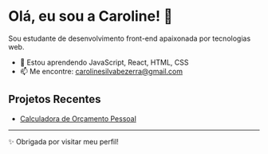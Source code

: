 # Olá, eu sou a Caroline! 👋

Sou estudante de desenvolvimento front-end apaixonada por tecnologias web.

- 🚀 Estou aprendendo JavaScript, React, HTML, CSS
- 📫 Me encontre: carolinesilvabezerra@gmail.com

## Projetos Recentes

- [Calculadora de Orçamento Pessoal]([https://github.com/joaodasilva/calculadora-orcamento](https://github.com/CarolSilber/Calculadora-de-Or-amento-Pessoal))

---

✨ Obrigada por visitar meu perfil!

